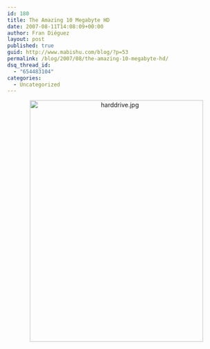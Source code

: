 ```yaml
---
id: 180
title: The Amazing 10 Megabyte HD
date: 2007-08-11T14:08:09+00:00
author: Fran Diéguez
layout: post
published: true
guid: http://www.mabishu.com/blog/?p=53
permalink: /blog/2007/08/the-amazing-10-megabyte-hd/
dsq_thread_id:
  - "654483104"
categories:
  - Uncategorized
---
```

<p style="text-align: center;"><img class="aligncenter" alt="harddrive.jpg" src="/assets/2007/08/harddrive.jpg" width="400" height="558" /></p>
